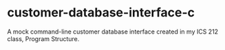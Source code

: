 # customer-database-interface-c
A mock command-line customer database interface created in my ICS 212 class, Program Structure.
